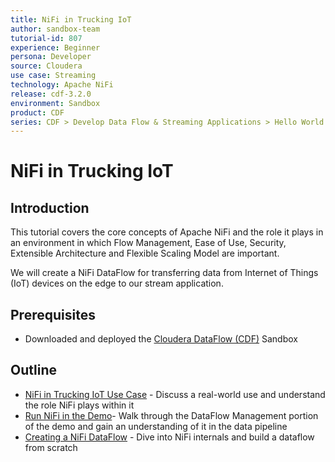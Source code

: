 ```yaml
---
title: NiFi in Trucking IoT
author: sandbox-team
tutorial-id: 807
experience: Beginner
persona: Developer
source: Cloudera
use case: Streaming
technology: Apache NiFi
release: cdf-3.2.0
environment: Sandbox
product: CDF
series: CDF > Develop Data Flow & Streaming Applications > Hello World
---
```


# NiFi in Trucking IoT

## Introduction

This tutorial covers the core concepts of Apache NiFi and the role it plays in an environment in which Flow Management, Ease of Use, Security, Extensible Architecture and Flexible Scaling Model are important.

We will create a NiFi DataFlow for transferring data from Internet of Things (IoT) devices on the edge to our stream application.

## Prerequisites

- Downloaded and deployed the [Cloudera DataFlow (CDF)](https://www.cloudera.com/downloads/hortonworks-sandbox/hdf.html?utm_source=mktg-tutorial) Sandbox

## Outline

- [NiFi in Trucking IoT Use Case](https://hortonworks.com/tutorial/nifi-in-trucking-iot/section/1/) - Discuss a real-world use and understand the role NiFi plays within it
- [Run NiFi in the Demo](https://hortonworks.com/tutorial/nifi-in-trucking-iot/section/2/)- Walk through the DataFlow Management portion of the demo and gain an understanding of it in the data pipeline
- [Creating a NiFi DataFlow](https://hortonworks.com/tutorial/nifi-in-trucking-iot/section/3/) - Dive into NiFi internals and build a dataflow from scratch
